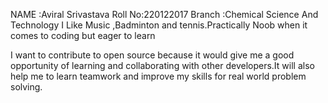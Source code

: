 NAME :Aviral Srivastava
Roll No:220122017
Branch :Chemical Science And Technology
I Like Music ,Badminton and tennis.Practically Noob when it comes to coding but eager to learn  



   I want to contribute to open source because  it would give me a good opportunity of learning and collaborating with other developers.It will also help me to learn teamwork and improve my skills for real world problem solving. 
